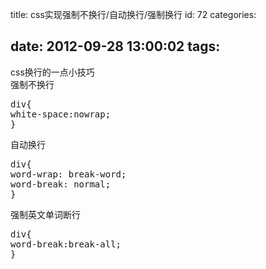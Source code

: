 title: css实现强制不换行/自动换行/强制换行
id: 72
categories:

date: 2012-09-28 13:00:02
tags:
---

css换行的一点小技巧
</br> 强制不换行
</br>
<pre config="brush:css;toolbar:false;">
div{
white-space:nowrap;
}
</pre>

自动换行
</br>
<pre config="brush:css;toolbar:false;">
div{
word-wrap: break-word;
word-break: normal;
}
</pre>

强制英文单词断行
</br>
<pre config="brush:css;toolbar:false;">
div{
word-break:break-all;
}
</pre>